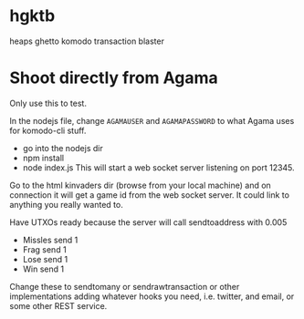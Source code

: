 # hgktb
heaps ghetto komodo transaction blaster

# Shoot directly from Agama
Only use this to test.

In the nodejs file, change `AGAMAUSER` and `AGAMAPASSWORD` to what Agama uses for komodo-cli stuff.
- go into the nodejs dir
- npm install
- node index.js
This will start a web socket server listening on port 12345.

Go to the html kinvaders dir (browse from your local machine) and on connection it will get a game id from the 
web socket server.  It could link to anything you really wanted to.

Have UTXOs ready because the server will call sendtoaddress with 0.005
- Missles send 1
- Frag send 1
- Lose send 1
- Win send 1

Change these to sendtomany or sendrawtransaction or other implementations adding whatever hooks you need, i.e. twitter, 
and email, or some other REST service.
